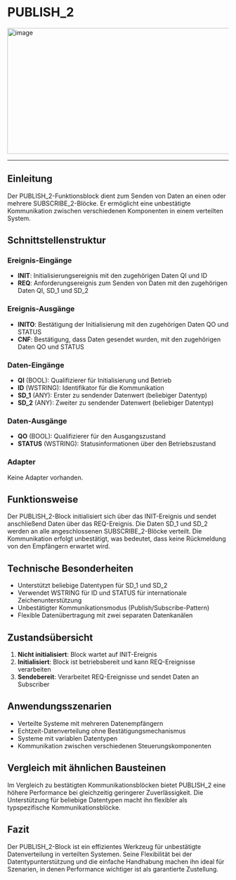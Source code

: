 # PUBLISH_2

<img width="1179" height="286" alt="image" src="https://github.com/user-attachments/assets/ae23ed15-e54c-43ad-8379-07e0e8126f56" />

* * * * * * * * * *

## Einleitung
Der PUBLISH_2-Funktionsblock dient zum Senden von Daten an einen oder mehrere SUBSCRIBE_2-Blöcke. Er ermöglicht eine unbestätigte Kommunikation zwischen verschiedenen Komponenten in einem verteilten System.

## Schnittstellenstruktur

### **Ereignis-Eingänge**
- **INIT**: Initialisierungsereignis mit den zugehörigen Daten QI und ID
- **REQ**: Anforderungsereignis zum Senden von Daten mit den zugehörigen Daten QI, SD_1 und SD_2

### **Ereignis-Ausgänge**
- **INITO**: Bestätigung der Initialisierung mit den zugehörigen Daten QO und STATUS
- **CNF**: Bestätigung, dass Daten gesendet wurden, mit den zugehörigen Daten QO und STATUS

### **Daten-Eingänge**
- **QI** (BOOL): Qualifizierer für Initialisierung und Betrieb
- **ID** (WSTRING): Identifikator für die Kommunikation
- **SD_1** (ANY): Erster zu sendender Datenwert (beliebiger Datentyp)
- **SD_2** (ANY): Zweiter zu sendender Datenwert (beliebiger Datentyp)

### **Daten-Ausgänge**
- **QO** (BOOL): Qualifizierer für den Ausgangszustand
- **STATUS** (WSTRING): Statusinformationen über den Betriebszustand

### **Adapter**
Keine Adapter vorhanden.

## Funktionsweise
Der PUBLISH_2-Block initialisiert sich über das INIT-Ereignis und sendet anschließend Daten über das REQ-Ereignis. Die Daten SD_1 und SD_2 werden an alle angeschlossenen SUBSCRIBE_2-Blöcke verteilt. Die Kommunikation erfolgt unbestätigt, was bedeutet, dass keine Rückmeldung von den Empfängern erwartet wird.

## Technische Besonderheiten
- Unterstützt beliebige Datentypen für SD_1 und SD_2
- Verwendet WSTRING für ID und STATUS für internationale Zeichenunterstützung
- Unbestätigter Kommunikationsmodus (Publish/Subscribe-Pattern)
- Flexible Datenübertragung mit zwei separaten Datenkanälen

## Zustandsübersicht
1. **Nicht initialisiert**: Block wartet auf INIT-Ereignis
2. **Initialisiert**: Block ist betriebsbereit und kann REQ-Ereignisse verarbeiten
3. **Sendebereit**: Verarbeitet REQ-Ereignisse und sendet Daten an Subscriber

## Anwendungsszenarien
- Verteilte Systeme mit mehreren Datenempfängern
- Echtzeit-Datenverteilung ohne Bestätigungsmechanismus
- Systeme mit variablen Datentypen
- Kommunikation zwischen verschiedenen Steuerungskomponenten

## Vergleich mit ähnlichen Bausteinen
Im Vergleich zu bestätigten Kommunikationsblöcken bietet PUBLISH_2 eine höhere Performance bei gleichzeitig geringerer Zuverlässigkeit. Die Unterstützung für beliebige Datentypen macht ihn flexibler als typspezifische Kommunikationsblöcke.

## Fazit
Der PUBLISH_2-Block ist ein effizientes Werkzeug für unbestätigte Datenverteilung in verteilten Systemen. Seine Flexibilität bei der Datentypunterstützung und die einfache Handhabung machen ihn ideal für Szenarien, in denen Performance wichtiger ist als garantierte Zustellung.
